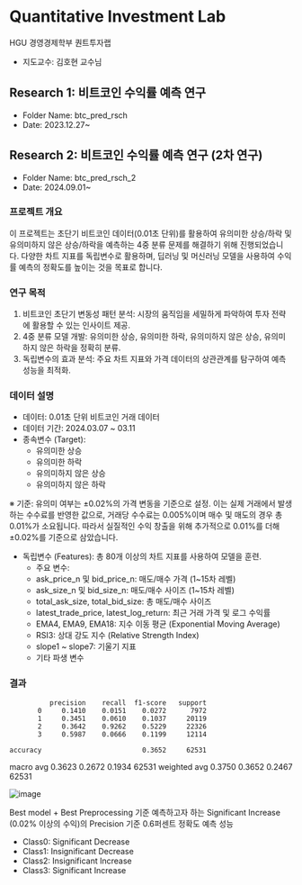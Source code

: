 # Quantitative Investment Lab
 HGU 경영경제학부 퀀트투자랩
 - 지도교수: 김호현 교수님

## Research 1: 비트코인 수익률 예측 연구
- Folder Name: btc_pred_rsch
- Date: 2023.12.27~

## Research 2: 비트코인 수익률 예측 연구 (2차 연구)
- Folder Name: btc_pred_rsch_2
- Date: 2024.09.01~

### 프로젝트 개요
이 프로젝트는 초단기 비트코인 데이터(0.01초 단위)를 활용하여 유의미한 상승/하락 및 유의미하지 않은 상승/하락을 예측하는 4중 분류 문제를 해결하기 위해 진행되었습니다. 다양한 차트 지표를 독립변수로 활용하며, 딥러닝 및 머신러닝 모델을 사용하여 수익률 예측의 정확도를 높이는 것을 목표로 합니다.

### 연구 목적
1. 비트코인 초단기 변동성 패턴 분석: 시장의 움직임을 세밀하게 파악하여 투자 전략에 활용할 수 있는 인사이트 제공.
2. 4중 분류 모델 개발: 유의미한 상승, 유의미한 하락, 유의미하지 않은 상승, 유의미하지 않은 하락을 정확히 분류.
3. 독립변수의 효과 분석: 주요 차트 지표와 가격 데이터의 상관관계를 탐구하여 예측 성능을 최적화.

### 데이터 설명
- 데이터: 0.01초 단위 비트코인 거래 데이터
- 데이터 기간: 2024.03.07 ~ 03.11
- 종속변수 (Target):
  - 유의미한 상승
  - 유의미한 하락
  - 유의미하지 않은 상승
  - 유의미하지 않은 하락

※ 기준: 유의미 여부는 ±0.02%의 가격 변동을 기준으로 설정.
이는 실제 거래에서 발생하는 수수료를 반영한 값으로, 거래당 수수료는 0.005%이며 매수 및 매도의 경우 총 0.01%가 소요됩니다. 따라서 실질적인 수익 창출을 위해 추가적으로 0.01%를 더해 ±0.02%를 기준으로 삼았습니다.

- 독립변수 (Features): 총 80개 이상의 차트 지표를 사용하여 모델을 훈련.
  - 주요 변수:
  - ask_price_n 및 bid_price_n: 매도/매수 가격 (1~15차 레벨)
  - ask_size_n 및 bid_size_n: 매도/매수 사이즈 (1~15차 레벨)
  - total_ask_size, total_bid_size: 총 매도/매수 사이즈
  - latest_trade_price, latest_log_return: 최근 거래 가격 및 로그 수익률
  - EMA4, EMA9, EMA18: 지수 이동 평균 (Exponential Moving Average)
  - RSI3: 상대 강도 지수 (Relative Strength Index)
  - slope1 ~ slope7: 기울기 지표
  - 기타 파생 변수

### 결과

              precision    recall  f1-score   support
           0     0.1410    0.0151    0.0272      7972
           1     0.3451    0.0610    0.1037     20119
           2     0.3642    0.9262    0.5229     22326
           3     0.5987    0.0666    0.1199     12114

    accuracy                         0.3652     62531
   macro avg     0.3623    0.2672    0.1934     62531
weighted avg     0.3750    0.3652    0.2467     62531

![image](https://github.com/user-attachments/assets/3d60cd7f-0d36-4e26-9915-48a33a240021)

Best model + Best Preprocessing 기준 
예측하고자 하는 Significant Increase (0.02% 이상의 수익)의 Precision 기준 0.6퍼센트 정확도 예측 성능

- Class0: Significant Decrease
- Class1: Insignificant Decrease
- Class2: Insignificant Increase
- Class3: Significant Increase
